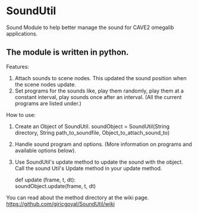 SoundUtil
=========


Sound Module to help better manage the sound for CAVE2 omegalib applications.

The module is written in python.
-----------------------------------------------------------------------------

Features: 


1. Attach sounds to scene nodes. This updated the sound position when the scene nodes update.
2. Set programs for the sounds like, play them randomly, play them at a constant interval, play sounds once after an interval. (All the current programs are listed under.)


How to use:

1.  Create an Object of SoundUtil.
      soundObject = SoundUtil(String directory, String path_to_soundfile, Object_to_attach_sound_to)

2.  Handle sound program and options. (More information on programs and available options below).

3.  Use SoundUtil's update method to update the sound with the object. Call the sound Util's Update method in your update method.
    
    def update (frame, t, dt):   
        soundObject.update(frame, t, dt)


You can read about the method directory at the wiki page.
<https://github.com/giricgoyal/SoundUtil/wiki>





  


